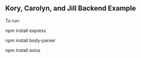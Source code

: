## Kory, Carolyn, and Jill Backend Example ##

To run:

npm install express

npm install body-parser

npm install axios
